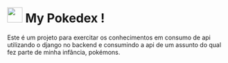 # <img src=/static/img/pokeball.ico width="35" heigth="35"> My Pokedex !   

Este é um projeto para exercitar os conhecimentos em consumo de api utilizando o django no backend e consumindo a api de um assunto do qual fez parte de minha infância, pokémons.
